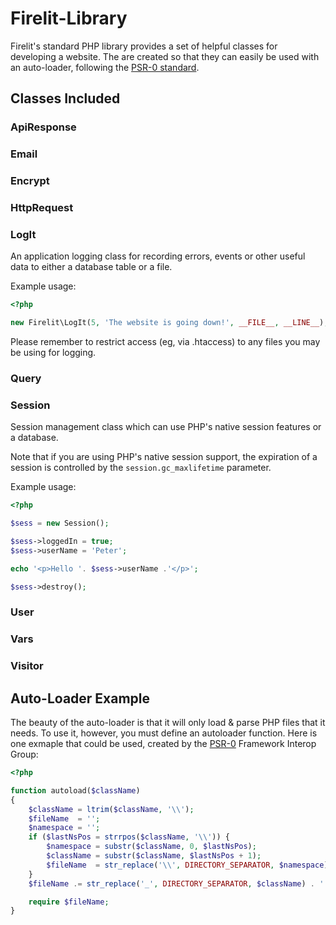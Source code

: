 Firelit-Library
===============

Firelit's standard PHP library provides a set of helpful classes for developing a website. The are created so that they can easily be used with an auto-loader, following the [PSR-0 standard](https://github.com/php-fig/fig-standards/blob/master/accepted/PSR-0.md).

Classes Included
----------------

### ApiResponse

### Email

### Encrypt

### HttpRequest

### LogIt 

An application logging class for recording errors, events or other useful data to either a database table or a file.

Example usage:
```php
<?php

new Firelit\LogIt(5, 'The website is going down!', __FILE__, __LINE__);
```

Please remember to restrict access (eg, via .htaccess) to any files you may be using for logging.

### Query

### Session

Session management class which can use PHP's native session features or a database.

Note that if you are using PHP's native session support, the expiration of a session is controlled by the `session.gc_maxlifetime` parameter.

Example usage:
```php
<?php

$sess = new Session();

$sess->loggedIn = true;
$sess->userName = 'Peter';

echo '<p>Hello '. $sess->userName .'</p>';

$sess->destroy();
```

### User

### Vars

### Visitor

Auto-Loader Example
-------------------

The beauty of the auto-loader is that it will only load & parse PHP files that it needs. To use it, however, you must define an autoloader function. Here is one exmaple that could be used, created by the [PSR-0](https://github.com/php-fig/fig-standards/blob/master/accepted/PSR-0.md) Framework Interop Group:

```php
<?php

function autoload($className)
{
    $className = ltrim($className, '\\');
    $fileName  = '';
    $namespace = '';
    if ($lastNsPos = strrpos($className, '\\')) {
        $namespace = substr($className, 0, $lastNsPos);
        $className = substr($className, $lastNsPos + 1);
        $fileName  = str_replace('\\', DIRECTORY_SEPARATOR, $namespace) . DIRECTORY_SEPARATOR;
    }
    $fileName .= str_replace('_', DIRECTORY_SEPARATOR, $className) . '.php';

    require $fileName;
}
```